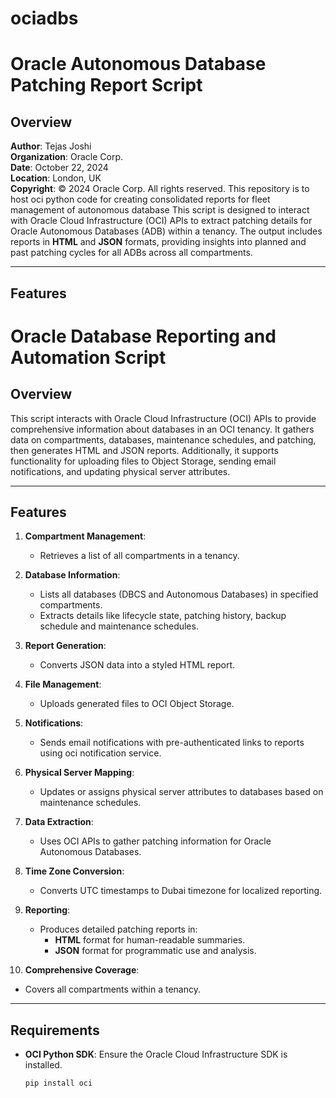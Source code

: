 # ociadbs
# Oracle Autonomous Database Patching Report Script

## Overview
**Author**: Tejas Joshi  
**Organization**: Oracle Corp.  
**Date**: October 22, 2024  
**Location**: London, UK  
**Copyright**: © 2024 Oracle Corp. All rights reserved.
This repository is to host oci python code for creating consolidated reports for fleet management of autonomous database
This script is designed to interact with Oracle Cloud Infrastructure (OCI) APIs to extract patching details for Oracle Autonomous Databases (ADB) within a tenancy. The output includes reports in **HTML** and **JSON** formats, providing insights into planned and past patching cycles for all ADBs across all compartments.

---

## Features

# Oracle Database Reporting and Automation Script

## Overview

This script interacts with Oracle Cloud Infrastructure (OCI) APIs to provide comprehensive information about databases in an OCI tenancy. It gathers data on compartments, databases, maintenance schedules, and patching, then generates HTML and JSON reports. Additionally, it supports functionality for uploading files to Object Storage, sending email notifications, and updating physical server attributes.

---

## Features

1. **Compartment Management**:
   - Retrieves a list of all compartments in a tenancy.

2. **Database Information**:
   - Lists all databases (DBCS and Autonomous Databases) in specified compartments.
   - Extracts details like lifecycle state, patching history, backup schedule and maintenance schedules.

3. **Report Generation**:
   - Converts JSON data into a styled HTML report.

4. **File Management**:
   - Uploads generated files to OCI Object Storage.

5. **Notifications**:
   - Sends email notifications with pre-authenticated links to reports using oci notification service.

6. **Physical Server Mapping**:
   - Updates or assigns physical server attributes to databases based on maintenance schedules.

7. **Data Extraction**:
   - Uses OCI APIs to gather patching information for Oracle Autonomous Databases.

8. **Time Zone Conversion**:
   - Converts UTC timestamps to Dubai timezone for localized reporting.

9. **Reporting**:
   - Produces detailed patching reports in:
     - **HTML** format for human-readable summaries.
     - **JSON** format for programmatic use and analysis.

10. **Comprehensive Coverage**:
   - Covers all compartments within a tenancy.

---

## Requirements

- **OCI Python SDK**: Ensure the Oracle Cloud Infrastructure SDK is installed.  
  ```bash
  pip install oci

